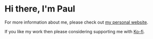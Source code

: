 # Hi there, I'm Paul

For more information about me, please check out [my personal website](https://paulle.ca).

If you like my work then please considering supporting me with [Ko-fi](https://ko-fi.com/paulle).
